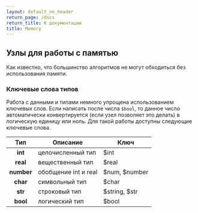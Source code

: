 ```yaml
---
layout: default_no_header
return_page: /docs
return_title: К документации
title: Memory
---
```

## Узлы для работы с памятью

Как известно, что большинство алгоритмов не могут обходиться без использования памяти.  

### Ключевые слова типов

Работа с данными и типами немного упрощена использованием ключевых слов. Если написать после числа `$bool`, то данное число
автоматически конвертируется (если узел позволяет это делать) в логическую единицу или ноль. Для такой работы доступны следующие 
ключевые слова.

| Тип | Описание | Ключ |
| :---: | --- | --- |
| **int** | целочисленный тип | $int |
| **real** | вещественный тип | $real |
| **number** | обобщение int и real | $num, $number |
| **char** | символьный тип | $char |
| **str** | строковый тип | $string, $str |
| **bool** | логический тип | $bool |


[index]: {{site.baseurl}}/index
[tutorials]: {{site.baseurl}}/tutorials#content
[docs]: {{site.baseurl}}/docs#content
[drawio]: https://app.diagrams.net/?splash=0&libs=0&clibs=Uhttps://raw.githubusercontent.com/octo-gone/sync-execution/master/resources/base.drawio;Uhttps://raw.githubusercontent.com/octo-gone/sync-execution/master/resources/structure.drawio
[replit]: https://repl.it/github/octo-gone/sync-execution